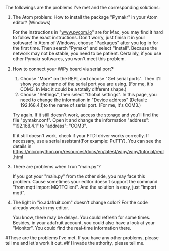    The followings are the problems I've met and the corresponding solutions:

1. The Atom problem: How to install the package "Pymakr" in your Atom editor? (Windows)
   
   For the instructions in "www.pycom.io" are for Mac, you may find it hard to follow the exact instructions. Don't worry, just finish it in your software! In Atom of Windows, choose "Packages" after you log in for the first time. Then search "Pymakr" and select "Install". Because the network may not be stable, you need to be patient.
   Certainly, if you use other Pymakr softwares, you won't meet this problem.

2. How to connect your WiPy board via serial port?
   
   1. Choose "More" on the REPL and choose "Get serial ports". Then it'll show you the name of the serial port you are using. (For me, it's COM3. In Mac it could be a totally different shape.)
   2. Choose "Settings", then select "Global settings". In this page, you need to change the information in "Device address" (Default: 192.168.4.1)to the name of serial port. (For me, it's COM3.)
   
   Try again. If it still doesn't work, access the storage and you'll find the file "pymakr.conf". Open it and change the information "address": "192.168.4.1" to "address": "COM3".
   
   If it still doesn't work, check if your FTDI driver works correctly. If necessary, use a serial assistant(For example: PuTTY). You can see the details in https://micropython.org/resources/docs/en/latest/wipy/wipy/tutorial/repl.html
   
   
3. There are problems when I run "main.py"?
   
   If you got your "main.py" from the other side, you may face this problem. Cause sometimes your editor doesn't support the command "from mqtt import MQTTClient". And the solution is easy, just "import mqtt".
   
4. The light in "io.adafruit.com" doesn't change color? For the code already works in my editor.
   
   You know, there may be delays. You could refresh for some times. Besides, in your adafruit account, you could also have a look at your "Monitor". You could find the real-time information there.
   
#These are the problems I've met. If you have any other problems, please tell me and let's work it out.
#If I invade the athority, please tell me.
